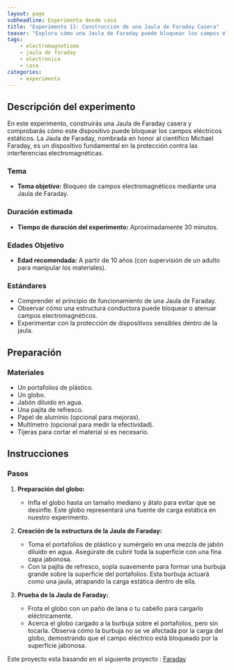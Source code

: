 ```yaml
---
layout: page
subheadline: Experimenta desde casa
title: "Experimento 11: Construcción de una Jaula de Faraday Casera"
teaser: "Explora cómo una Jaula de Faraday puede bloquear los campos electromagnéticos."
tags:
    - electromagnetismo
    - jaula de faraday
    - electronica 
    - casa
categories:
    - experimenta
---
```


## Descripción del experimento

En este experimento, construirás una Jaula de Faraday casera y comprobarás cómo este dispositivo puede bloquear los campos eléctricos estáticos. La Jaula de Faraday, nombrada en honor al científico Michael Faraday, es un dispositivo fundamental en la protección contra las interferencias electromagnéticas.

### Tema

- **Tema objetivo:** Bloqueo de campos electromagnéticos mediante una Jaula de Faraday.

### Duración estimada

- **Tiempo de duración del experimento:** Aproximadamente 30 minutos.

### Edades Objetivo

- **Edad recomendada:** A partir de 10 años (con supervisión de un adulto para manipular los materiales).

### Estándares

- Comprender el principio de funcionamiento de una Jaula de Faraday.
- Observar cómo una estructura conductora puede bloquear o atenuar campos electromagnéticos.
- Experimentar con la protección de dispositivos sensibles dentro de la jaula.

## Preparación

### Materiales

- Un portafolios de plástico.
- Un globo.
- Jabón diluido en agua.
- Una pajita de refresco.
- Papel de aluminio (opcional para mejoras).
- Multímetro (opcional para medir la efectividad).
- Tijeras para cortar el material si es necesario.

## Instrucciones

### Pasos

1. **Preparación del globo:**
   - Infla el globo hasta un tamaño mediano y átalo para evitar que se desinfle. Este globo representará una fuente de carga estática en nuestro experimento.

2. **Creación de la estructura de la Jaula de Faraday:**
   - Toma el portafolios de plástico y sumérgelo en una mezcla de jabón diluido en agua. Asegúrate de cubrir toda la superficie con una fina capa jabonosa.
   - Con la pajita de refresco, sopla suavemente para formar una burbuja grande sobre la superficie del portafolios. Esta burbuja actuará como una jaula, atrapando la carga estática dentro de ella.

3. **Prueba de la Jaula de Faraday:**
   - Frota el globo con un paño de lana o tu cabello para cargarlo eléctricamente.
   - Acerca el globo cargado a la burbuja sobre el portafolios, pero sin tocarla. Observa cómo la burbuja no se ve afectada por la carga del globo, demostrando que el campo eléctrico está bloqueado por la superficie jabonosa.


Este proyecto esta basando en el siguiente proyecto : [Faraday](https://www.fundacionendesa.org/es/educacion/endesa-educa/blog/la-jaula-de-faraday)